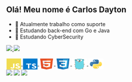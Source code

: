 ## Olá! Meu nome é Carlos Dayton

- 🔭 Atualmente trabalho como suporte
- 🌱 Estudando back-end com Go e Java
- 👯 Estudando CyberSecurity

<div>
  <a href="https://github.com/carlosdayton"/>
  <img height="180em" src="https://github-readme-stats.vercel.app/api?username=carlosdayton&show=reviews,discussions_started,icons=true&theme=radical">
  <img height="180em" src="https://github-readme-stats.vercel.app/api/top-langs/?username=anuraghazra&size_weight=0.5&count_weight=0.5&theme=radical">
</div>

<div style="display: inline_block"><br>
  <img align="center" alt="Dayton-Js" height="30" width="40" src="https://raw.githubusercontent.com/devicons/devicon/master/icons/javascript/javascript-plain.svg">
  <img align="center" alt="Dayton-Ts" height="30" width="40" src="https://raw.githubusercontent.com/devicons/devicon/master/icons/typescript/typescript-plain.svg">
  <img align="center" alt="Dayton-HTML" height="30" width="40" src="https://raw.githubusercontent.com/devicons/devicon/master/icons/html5/html5-original.svg">
  <img align="center" alt="Dayton-CSS" height="30" width="40" src="https://raw.githubusercontent.com/devicons/devicon/master/icons/css3/css3-original.svg">
  <img align="center" alt="Dayton-GO" height="30" width="40" src="https://github.com/devicons/devicon/blob/master/icons/go/go-original.svg">
  <img align="center" alt="Dayton-Python" height="30" width="40" src="https://raw.githubusercontent.com/devicons/devicon/master/icons/python/python-original.svg">
</div>

<div> 
  <a href="https://instagram.com/rafaballerini" target="_blank"><img src="https://img.shields.io/badge/-Instagram-%23E4405F?style=for-the-badge&logo=instagram&logoColor=white" target="_blank"></a>
  <a href = "mailto:daytonribeiro365@gmail.com"><img src="https://img.shields.io/badge/-Gmail-%23333?style=for-the-badge&logo=gmail&logoColor=white" target="_blank"></a>
  <a href="https://www.linkedin.com/in/carlos-dayton-378844254/" target="_blank"><img src="https://img.shields.io/badge/-LinkedIn-%230077B5?style=for-the-badge&logo=linkedin&logoColor=white" target="_blank"></a> 
  
</div>
